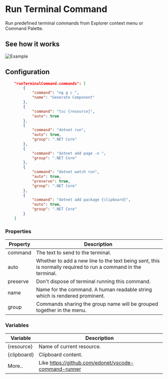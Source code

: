 # Run Terminal Command

Run predefined terminal commands from Explorer context menu or Command Palette.

## See how it works

![Example](img/example.gif)

## Configuration
```json
    "runTerminalCommand.commands": [
        {
            "command": "ng g c ",
            "name": "Generate Component"
        },
        {
            "command": "tsc {resource}",
            "auto": true
        },
        {
            "command": "dotnet run",
            "auto": true,
            "group": ".NET Core"
        },
        {
            "command": "dotnet add page -n ",
            "group": ".NET Core"
        },
        {
            "command": "dotnet watch run",
            "auto": true,
            "preserve": true,
            "group": ".NET Core"
        },
        {
            "command": "dotnet add package {clipboard}",
            "auto": true,
            "group": ".NET Core"
        }
    ]
```

### Properties
| Property | Description                                                                                                   |
|----------|---------------------------------------------------------------------------------------------------------------|
| command  | The text to send to the terminal.                                                                             |
| auto     | Whether to add a new line to the text being sent, this is normally required to run a command in the terminal. |
| preserve | Don't dispose of terminal running this command.                                                               |
| name     | Name for the command. A human readable string which is rendered prominent.                                    |
| group    | Commands sharing the group name will be grouped together in the menu.                                         |

### Variables
| Variable    | Description                                                                                                |
|-------------|------------------------------------------------------------------------------------------------------------|
| {resource}  | Name of current resource.                                                                                  |
| {clipboard} | Clipboard content.                                                                                         |
| More..      | Like https://github.com/edonet/vscode-command-runner                                                       |
